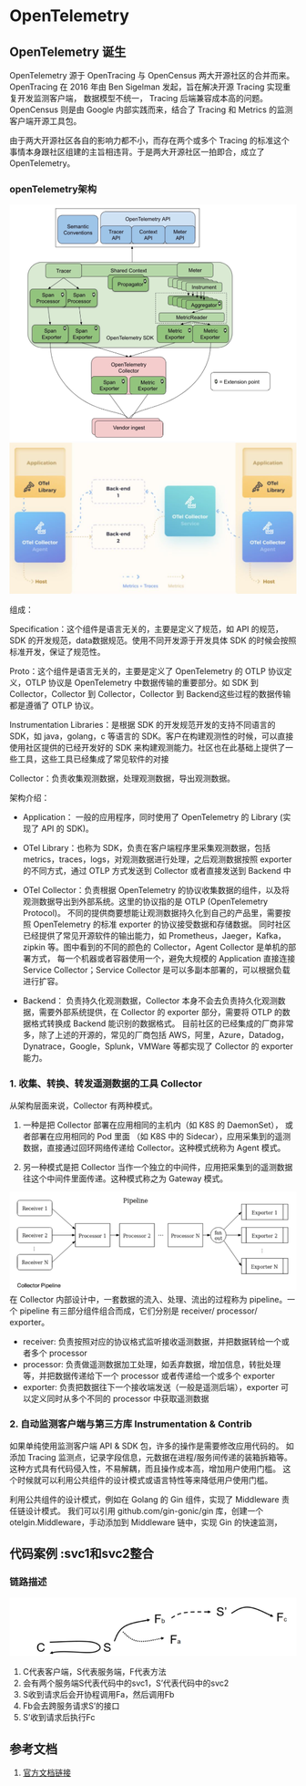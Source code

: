 # OpenTelemetry 

## OpenTelemetry 诞生
OpenTelemetry 源于 OpenTracing 与 OpenCensus 两大开源社区的合并而来。OpenTracing 在 2016 年由 Ben Sigelman 发起，旨在解决开源 Tracing 实现重复开发监测客户端， 数据模型不统一， Tracing 后端兼容成本高的问题。
OpenCensus 则是由 Google 内部实践而来，结合了 Tracing 和 Metrics 的监测客户端开源工具包。

由于两大开源社区各自的影响力都不小，而存在两个或多个 Tracing 的标准这个事情本身跟社区组建的主旨相违背。于是两大开源社区一拍即合，成立了 OpenTelemetry。


### openTelemetry架构
![](../.introduction_images/opentelemetry_structure.png)
![](.openTelemetry_images/otel_structure.png)

组成： 

Specification：这个组件是语言无关的，主要是定义了规范，如 API 的规范，SDK 的开发规范，data数据规范。使用不同开发源于开发具体 SDK 的时候会按照标准开发，保证了规范性。

Proto：这个组件是语言无关的，主要是定义了 OpenTelemetry 的 OTLP 协议定义，OTLP 协议是 OpenTelemetry 中数据传输的重要部分。如 SDK 到Collector，Collector 到 Collector，Collector 到 Backend这些过程的数据传输都是遵循了 OTLP 协议。

Instrumentation Libraries：是根据 SDK 的开发规范开发的支持不同语言的 SDK，如 java，golang，c 等语言的 SDK。客户在构建观测性的时候，可以直接使用社区提供的已经开发好的 SDK 来构建观测能力。社区也在此基础上提供了一些工具，这些工具已经集成了常见软件的对接

Collector：负责收集观测数据，处理观测数据，导出观测数据。

架构介绍：

- Application： 一般的应用程序，同时使用了 OpenTelemetry 的 Library (实现了 API 的 SDK)。

- OTel Library：也称为 SDK，负责在客户端程序里采集观测数据，包括 metrics，traces，logs，对观测数据进行处理，之后观测数据按照 exporter 的不同方式，通过 OTLP 方式发送到 Collector 或者直接发送到 Backend 中

- OTel Collector：负责根据 OpenTelemetry 的协议收集数据的组件，以及将观测数据导出到外部系统。这里的协议指的是 OTLP (OpenTelemetry Protocol)。
  不同的提供商要想能让观测数据持久化到自己的产品里，需要按照 OpenTelemetry 的标准 exporter 的协议接受数据和存储数据。
  同时社区已经提供了常见开源软件的输出能力，如 Prometheus，Jaeger，Kafka，zipkin 等。图中看到的不同的颜色的 Collector，Agent Collector 是单机的部署方式，
  每一个机器或者容器使用一个，避免大规模的 Application 直接连接 Service Collector；Service Collector 是可以多副本部署的，可以根据负载进行扩容。
  
- Backend： 负责持久化观测数据，Collector 本身不会去负责持久化观测数据，需要外部系统提供，在 Collector 的 exporter 部分，需要将 OTLP 的数据格式转换成 Backend 能识别的数据格式。
  目前社区的已经集成的厂商非常多，除了上述的开源的，常见的厂商包括 AWS，阿里，Azure，Datadog，Dynatrace，Google，Splunk，VMWare 等都实现了 Collector 的 exporter 能力。
  

### 1. 收集、转换、转发遥测数据的工具 Collector

从架构层面来说，Collector 有两种模式。

1. 一种是把 Collector 部署在应用相同的主机内（如 K8S 的 DaemonSet）， 或者部署在应用相同的 Pod 里面 （如 K8S 中的 Sidecar），应用采集到的遥测数据，直接通过回环网络传递给 Collector。这种模式统称为 Agent 模式。

2. 另一种模式是把 Collector 当作一个独立的中间件，应用把采集到的遥测数据往这个中间件里面传递。这种模式称之为 Gateway 模式。

![](../.introduction_images/collector_pipeline.png)
在 Collector 内部设计中，一套数据的流入、处理、流出的过程称为 pipeline。一个 pipeline 有三部分组件组合而成，它们分别是 receiver/ processor/ exporter。

- receiver:
  负责按照对应的协议格式监听接收遥测数据，并把数据转给一个或者多个 processor
- processor:
  负责做遥测数据加工处理，如丢弃数据，增加信息，转批处理等，并把数据传递给下一个 processor 或者传递给一个或多个 exporter
- exporter:
  负责把数据往下一个接收端发送（一般是遥测后端），exporter 可以定义同时从多个不同的 processor 中获取遥测数据

### 2. 自动监测客户端与第三方库 Instrumentation & Contrib
如果单纯使用监测客户端 API & SDK 包，许多的操作是需要修改应用代码的。
如添加 Tracing 监测点，记录字段信息，元数据在进程/服务间传递的装箱拆箱等。这种方式具有代码侵入性，不易解耦，而且操作成本高，增加用户使用门槛。
这个时候就可以利用公共组件的设计模式或语言特性等来降低用户使用门槛。

利用公共组件的设计模式，例如在 Golang 的 Gin 组件，实现了 Middleware 责任链设计模式。
我们可以引用 github.com/gin-gonic/gin 库，创建一个 otelgin.Middleware，手动添加到 Middleware 链中，实现 Gin 的快速监测，
    

## 代码案例 :svc1和svc2整合
### 链路描述
![](.openTelemetry_images/chain_process.png)
1. C代表客户端，S代表服务端，F代表方法
2. 会有两个服务端S代表代码中的svc1，S’代表代码中的svc2
3. S收到请求后会开协程调用Fa，然后调用Fb
4. Fb会去跨服务请求S’的接口
5. S’收到请求后执行Fc

## 参考文档
1. [官方文档链接](https://opentelemetry.io/docs/concepts/what-is-opentelemetry/)